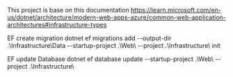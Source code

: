 This project is base on this documentation
https://learn.microsoft.com/en-us/dotnet/architecture/modern-web-apps-azure/common-web-application-architectures#infrastructure-types

EF create migration
dotnet ef migrations add --output-dir .\Infrastructure\Data --startup-project .\Web\ --project .\Infrastructure\ init

EF update Database
dotnet ef database update --startup-project .\Web\ --project .\Infrastructure\
